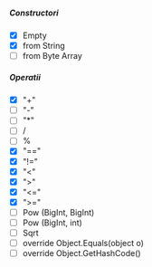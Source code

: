 ##### Constructori
- [x] Empty
- [x] from String
- [ ] from Byte Array

##### Operatii
- [x]  "+"
- [ ] "-"
- [ ] "*"
- [ ] /
- [ ] %
- [x] "=="
- [x] "!="
- [x] "<"
- [x] ">"
- [x] "<="
- [x] ">="
- [ ] Pow (BigInt, BigInt)
- [ ] Pow (BigInt, int)
- [ ] Sqrt
- [ ] override Object.Equals(object o)
- [ ] override Object.GetHashCode()